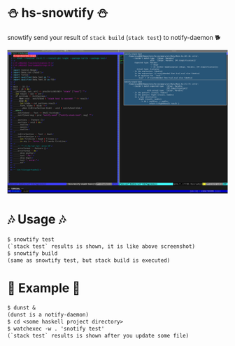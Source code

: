 # :snowman: hs-snowtify :snowman:
snowtify send your result of `stack build` (`stack test`) to notify-daemon :dog2:

![screenshot](screenshot.png)


# :notes: Usage :notes:
```console
$ snowtify test
(`stack test` results is shown, it is like above screenshot)
$ snowtify build
(same as snowtify test, but stack build is executed)
```


# :muscle: Example :muscle:
```console
$ dunst &
(dunst is a notify-daemon)
$ cd <some haskell project directory>
$ watchexec -w . 'snotify test'
(`stack test` results is shown after you update some file)
```
